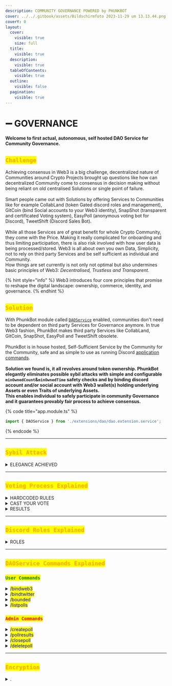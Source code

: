 ```yaml
---
description: COMMUNITY GOVERNANCE POWERED by PHUNKBOT
cover: ../../.gitbook/assets/Bildschirmfoto 2023-11-29 um 13.13.44.png
coverY: 0
layout:
  cover:
    visible: true
    size: full
  title:
    visible: true
  description:
    visible: true
  tableOfContents:
    visible: true
  outline:
    visible: false
  pagination:
    visible: true
---
```


# ➖ GOVERNANCE

#### Welcome to first actual, autonomous, self hosted DAO Service for Community Governance.

## <mark style="color:orange;">`Challenge`</mark>

Achieving consensus in Web3 is a big challenge, decentralized nature of Communities around Crypto Projects brought up questions like how can decentralized Community come to consensus in decision making without being reliant on old centralised Solutions or single point of failure. \
\
Smart people came out with Solutions by offering Services to Communities like for example CollabLand (token Gated discord roles and management), GitCoin (bind Social accounts to your Web3 identity), SnapShot (transparent and certificated Voting system), EasyPoll (anonymous voting bot for Discord), TweetShift (Discord Sales Bot). \
\
While all those Services are of great benefit for whole Crypto Community, they come with the Price. Making it really complicated for onboarding and thus limiting participation, there is also risk involved with how user data is being processed/stored. Web3 is all about own you own Data, Simplicity, not to rely on third party Services and be self sufficient as individual and Community. \
How things are set currently is not only not optimal but also undermines basic principles of Web3: _Decentralised, Trustless and Transparent._&#x20;

{% hint style="info" %}
Web3 introduces four core principles that promise to reshape the digital landscape: ownership, commerce, identity, and governance.
{% endhint %}

## <mark style="color:orange;">`Solution`</mark>

With PhunkBot module called [`DAOService`](features.md) enabled, communities don't need to be dependent on third party Services for Governance anymore. In true Web3 fashion, PhunkBot makes third party Services like CollabLand, GitCoin, SnapShot, EasyPoll and TweetShift obsolete. \
\
PhunkBot is in house hosted, Self-Sufficient Service by the Community for the Community, safe and as simple to use as running Discord [application commands](tutorials.md).\
\
**Solution we found is, it all revolves around token ownership. PhunkBot elegantly eliminates possible sybil attacks with simple and configurable `minOwnedCount`&`minOwnedTime` safety checks and by binding discord account and/or social account with Web3 wallet(s) holding underlying Assets or even Traits of underlying Assets.** \
**This enables individual to safely participate in community Governance and it guarantees provably fair process to achieve consensus.**&#x20;

{% code title="app.module.ts" %}
```typescript
import { DAOService } from './extensions/dao/dao.extension.service';
```
{% endcode %}

***

## <mark style="color:orange;">`Sybil Attack`</mark>

<details>

<summary>ELEGANCE ACHIEVED</summary>

Hardly any Community in Crypto is immune to [Sybil Attack](https://en.wikipedia.org/wiki/Sybil\_attack) especially where individuals can exploit Governance system to their monetary advantage.

We at Phunks Community, while exploring best ways to Achieve consensus for Proposals came to conclusion that [current system](governance.md#challenge) if flawed and undermines basic Principles of Web3.&#x20;

We found a new, better way to Govern decentralized Community by utilising already available ideas and tools into Simple yet powerful way.

We enabled PhunkBot to serve as autonomous, trustless Bot that elegantly eliminates Sybil in dynamic and configurable setup. &#x20;

{% code title="config.ts" %}
```typescript
      minOwnedCount: 1,
      minOwnedTime: 15, // in days
```
{% endcode %}

Example Above is set off Parameters that writes a Simple Rule that if user has minimum of 1 Asset and owns that Asset for minimum of 15 days is allowed to Vote. Only if that user already [bounded](governance.md#bounded) his Discord and/or Twitter account to his Web3 wallet(s)..&#x20;

Example bellow is another (optional) set of rules where only [permitted](governance.md#createpoll) Discord Roles that PhunkBot granted to a specific underlying Assets/Traits are allowed to Vote.&#x20;

{% code title="dao.extention.service.ts" %}
```typescript
if (poll.discord_role_id && !member.roles.cache.has(poll.discord_role_id)) {
```
{% endcode %}

</details>

***

## <mark style="color:orange;">`Voting Process Explained`</mark>

<details>

<summary>HARDCODED RULES</summary>

#### For users to participate in Voting Process, few simple conditions needs to be met.

* User holds underlying Asset, for example Phunk NFT.
* User holds underlying Asset for minimum [threshold](governance.md#sybil-attack) set.
* User has Discord and optional Twitter Account.
* User [bounded](governance.md#daoservice-commands-explained) his Discord and optional Twitter Account.
* That's it! Player one ready, go!&#x20;

</details>

<details>

<summary>CAST YOUR VOTE</summary>

By default users have two options to Vote 👍 (Yes) and 👎 (No).

Note: your Vote is anonymous and is not visible to other users, however Admins are allowed to privately [audit](governance.md#pollresults) all the Voters/Votes for [security](governance.md#sybil-attack) purposes and if necessary to provide proof in case of a dispute.

**Note:** once Voted, Vote cant be redacted! You can however change your Vote from yes to no or other way around during whole voting period without limitations.

#### If Vote was successfully recorded, user gets confirmation message from PhunkBot

![](<../../.gitbook/assets/image (83).png>)

#### If user is not allowed to Vote, user gets notification message from PhunkBot

![](<../../.gitbook/assets/image (84).png>)

To see all Active Polls to Vote, simply run `/listpolls` [command](governance.md#daoservice-commands-explained) on Discord.

</details>

<details>

<summary>RESULTS</summary>

#### To avoid user being influenced by Vote weight going in one direction and to keep Voting process as fair as possible it is not possible to see current results nor count of yes or no Votes. Only after [set time](governance.md#createpoll) for Poll expires, final results are automatically Revealed.

![](<../../.gitbook/assets/image (85).png>)

</details>

***

## <mark style="color:orange;">`Discord Roles Explained`</mark>

<details>

<summary>ROLES</summary>

By binding Discord Account to your Web3 Wallet, PhunkBot automatically Grants you Discord roles depending on parameters set under `src/config.ts`.&#x20;

This can be one Role for just holding underlying Asset of Multiple Roles for holding Specific Traits of underlying Collection.

<img src="../../.gitbook/assets/Bildschirmfoto 2023-11-30 um 22.49.38.png" alt="" data-size="original">

#### Code Example of Role granted to Stringy Hair Trait Holders

{% code title="config.ts" %}
```typescript
    {
      guildId: '873564453227094078',
      roleId: '1174817463515500574',
      specificTrait: {
        traitType: 'Hair',
        traitValue: 'Stringy Hair'
      }
    },
```
{% endcode %}

#### Example of PhunkBot log when granting roles

{% code title="dao.extention.service.ts" %}
```typescript
[start:prod] [2023-11-30 22:58:57] [dao.extension.service] [info]: grantRoles()
[start:prod] --> granting PHUNK to avolalim.eth
[start:prod] --> granting PHUNK to MACHO 💥
[start:prod] --> granting PHUNK to .meuleman
[start:prod] --> granting PHUNK to dovebot <afk>
[start:prod] --> granting PHUNK to shalfean
[start:prod] --> granting PHUNK to qukuaiboyou
[start:prod] --> granting PHUNK to jacopoman
[start:prod] --> granting PHUNK to 9999999333
[start:prod] --> granting PHUNK to cadillion
[start:prod] --> granting PHUNK to doli0li
[start:prod] --> granting PHUNK to web_gnar
```
{% endcode %}

</details>

***

## <mark style="color:orange;">`DAOService Commands Explained`</mark>

### <mark style="color:green;">`User Commands`</mark>

<details>

<summary><mark style="color:blue;">/bindweb3</mark></summary>

User command to bind Discord Account with Web3 wallet(s).

#### Output

<img src="../../.gitbook/assets/Bildschirmfoto 2023-12-02 um 00.35.43.png" alt="" data-size="original">

</details>

<details>

<summary><mark style="color:blue;">/bindtwitter</mark></summary>

User command to bind Twitter Account with Web3 wallet(s).

#### Output

<img src="../../.gitbook/assets/Bildschirmfoto 2023-12-02 um 00.36.51.png" alt="" data-size="original">

</details>

<details>

<summary><mark style="color:blue;">/bounded</mark></summary>

List bounded Web3 wallet(s) and Twitter Account to your Discord Account. \
To preserve privacy, command output is only Visible to user.&#x20;

<img src="../../.gitbook/assets/Bildschirmfoto 2023-11-30 um 23.29.09.png" alt="" data-size="original">

</details>

<details>

<summary><mark style="color:blue;">/listpolls</mark></summary>

#### To make it easy for users to keep track of Active Polls, users can run this command at any time without limitations. It ill List all Active Polls and link to each Poll.

#### User Command

```typescript
/listpolls
```

![](<../../.gitbook/assets/image (81).png>)

#### Output

![](<../../.gitbook/assets/image (82).png>)



</details>

### <mark style="color:red;">`Admin Commands`</mark>

<details>

<summary><mark style="color:blue;">/createpoll</mark></summary>

This commands is reserved for Discord Admins only, executing this command with parameters set kicks off new Poll where community can vote on Active proposals and as a result achieve consensus.

* Voting itself is anonymous and final results get auto revealed only after set time expires.&#x20;
* Only Admins are [permitted](governance.md#pollresults) to see casted Votes and Voters for auditing purposes.
* If optional <mark style="color:blue;">\<role></mark> is set, only users with set Discord role can cast a Vote.
* With set parameters under src/config.ts Sybil attacks are mitigated, read more [here](governance.md#sybil-attack-handling).

#### Admin Command

```typescript
/createpoll <description> <duration> <role> <emojis>
```

![](<../../.gitbook/assets/image (74).png>)

#### Output

![](<../../.gitbook/assets/image (75).png>)

</details>

<details>

<summary><mark style="color:blue;">/pollresults</mark></summary>

This commands is reserved for Discord Admins only. It will display SnapShot of Vote result and will list all the Voters for Current and Past Polls.

#### Admin Command

```typescript
/pollresults <poll id>
```

![](<../../.gitbook/assets/image (76).png>)

#### How to get Poll ID?

![](<../../.gitbook/assets/image (78).png>)

To see this option, on your Discord settings, you will need to have Developer mode turned ON.

<img src="../../.gitbook/assets/Bildschirmfoto 2023-12-02 um 00.11.25.png" alt="" data-size="original">

#### Output

![](<../../.gitbook/assets/image (77).png>)

This is Visible to Admins only and it is on their own discretion if they will share this information with Community.&#x20;

</details>

<details>

<summary><mark style="color:blue;">/closepoll</mark></summary>

This commands is reserved for Discord Admins only. It will Force Close currently Active Poll.\
If used, PhunkBot will Print this interaction and will be visible to users.&#x20;

#### Admin Command

```typescript
/closepoll <poll id>
```

![](<../../.gitbook/assets/image (79).png>)

#### Output

<img src="../../.gitbook/assets/Bildschirmfoto 2023-12-02 um 00.28.30.png" alt="" data-size="original">

</details>

<details>

<summary><mark style="color:blue;">/deletepoll</mark></summary>

This commands is reserved for Discord Admins only. It will Force Delete currently Active Poll.\
If used, PhunkBot will Print this interaction and it will be visible to users.&#x20;

#### Admin Command

```typescript
/deletepoll <poll id>
```

![](<../../.gitbook/assets/image (80).png>)

#### Output

<img src="../../.gitbook/assets/Bildschirmfoto 2023-12-02 um 00.28.59.png" alt="" data-size="original">

</details>

***

## <mark style="color:orange;">`Encryption`</mark>

<details>

<summary>.</summary>



</details>
